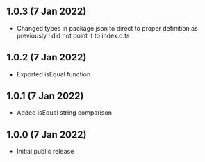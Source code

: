 ## 1.0.3 (7 Jan 2022)

* Changed types in package.json to direct to proper definition as previously I did not point it to index.d.ts

## 1.0.2 (7 Jan 2022)

* Exported isEqual function

## 1.0.1 (7 Jan 2022)

* Added isEqual string comparison

## 1.0.0 (7 Jan 2022)

* Initial public release
